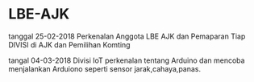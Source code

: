 # LBE-AJK

tanggal 25-02-2018
Perkenalan Anggota LBE AJK dan Pemaparan Tiap DIVISI di AJK dan Pemilihan Komting

tangal 04-03-2018
Divisi IoT perkenalan tentang Arduino
dan mencoba menjalankan Arduiono seperti sensor jarak,cahaya,panas.

